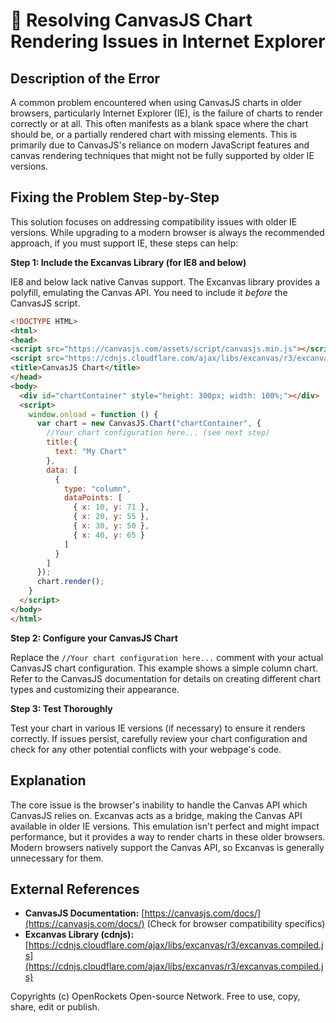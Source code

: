 # 🐞 Resolving CanvasJS Chart Rendering Issues in Internet Explorer


## Description of the Error

A common problem encountered when using CanvasJS charts in older browsers, particularly Internet Explorer (IE), is the failure of charts to render correctly or at all.  This often manifests as a blank space where the chart should be, or a partially rendered chart with missing elements. This is primarily due to CanvasJS's reliance on modern JavaScript features and canvas rendering techniques that might not be fully supported by older IE versions.

## Fixing the Problem Step-by-Step

This solution focuses on addressing compatibility issues with older IE versions.  While upgrading to a modern browser is always the recommended approach, if you must support IE, these steps can help:

**Step 1: Include the Excanvas Library (for IE8 and below)**

IE8 and below lack native Canvas support.  The Excanvas library provides a polyfill, emulating the Canvas API.  You need to include it *before* the CanvasJS script.

```html
<!DOCTYPE HTML>
<html>
<head>
<script src="https://canvasjs.com/assets/script/canvasjs.min.js"></script>  <!-- CanvasJS script -->
<script src="https://cdnjs.cloudflare.com/ajax/libs/excanvas/r3/excanvas.compiled.js"></script> <!-- Excanvas polyfill -->
<title>CanvasJS Chart</title>
</head>
<body>
  <div id="chartContainer" style="height: 300px; width: 100%;"></div>
  <script>
    window.onload = function () {
      var chart = new CanvasJS.Chart("chartContainer", {
        //Your chart configuration here... (see next step)
        title:{
          text: "My Chart"
        },
        data: [
          {
            type: "column",
            dataPoints: [
              { x: 10, y: 71 },
              { x: 20, y: 55 },
              { x: 30, y: 50 },
              { x: 40, y: 65 }
            ]
          }
        ]
      });
      chart.render();
    }
  </script>
</body>
</html>
```

**Step 2: Configure your CanvasJS Chart**

Replace the `//Your chart configuration here...` comment with your actual CanvasJS chart configuration.  This example shows a simple column chart.  Refer to the CanvasJS documentation for details on creating different chart types and customizing their appearance.


**Step 3:  Test Thoroughly**

Test your chart in various IE versions (if necessary) to ensure it renders correctly.  If issues persist, carefully review your chart configuration and check for any other potential conflicts with your webpage's code.

## Explanation

The core issue is the browser's inability to handle the Canvas API which CanvasJS relies on.  Excanvas acts as a bridge, making the Canvas API available in older IE versions.  This emulation isn't perfect and might impact performance, but it provides a way to render charts in these older browsers.  Modern browsers natively support the Canvas API, so Excanvas is generally unnecessary for them.

## External References

* **CanvasJS Documentation:** [https://canvasjs.com/docs/](https://canvasjs.com/docs/)  (Check for browser compatibility specifics)
* **Excanvas Library (cdnjs):** [https://cdnjs.cloudflare.com/ajax/libs/excanvas/r3/excanvas.compiled.js](https://cdnjs.cloudflare.com/ajax/libs/excanvas/r3/excanvas.compiled.js)


Copyrights (c) OpenRockets Open-source Network. Free to use, copy, share, edit or publish.

